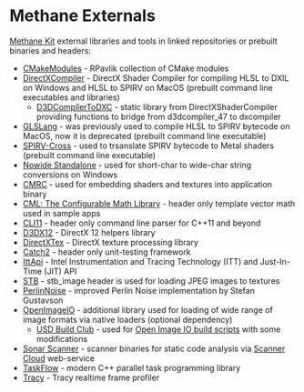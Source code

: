 # Methane Externals
[Methane Kit](https://github.com/egorodet/MethaneKit) external libraries and tools in linked repositories or prebuilt binaries and headers:
- [CMakeModules](https://github.com/rpavlik/cmake-modules) - RPavlik collection of CMake modules
- [DirectXCompiler](https://github.com/microsoft/DirectXShaderCompiler) - DirectX Shader Compiler for compiling HLSL to DXIL on Windows and HLSL to SPIRV on MacOS (prebuilt command line executables and libraries)
  - [D3DCompilerToDXC](https://github.com/microsoft/DirectXShaderCompiler/blob/master/tools/clang/tools/d3dcomp/) - static library from DirectXShaderCompiler providing functions to bridge from d3dcompiler_47 to dxcompiler  
- [GLSLang](https://github.com/KhronosGroup/glslang) - was previously used to compile HLSL to SPIRV bytecode on MacOS, now it is deprecated (prebuilt command line executable)
- [SPIRV-Cross](https://github.com/KhronosGroup/SPIRV-Cross) - used to trsanslate SPIRV bytecode to Metal shaders (prebuilt command line executable)
- [Nowide Standalone](https://github.com/nephatrine/nowide-standalone) - used for short-char to wide-char string conversions on Windows
- [CMRC](https://github.com/vector-of-bool/cmrc) - used for embedding shaders and textures into application binary
- [CML: The Configurable Math Library](https://github.com/demianmnave/CML) - header only template vector math used in sample apps
- [CLI11](https://github.com/CLIUtils/CLI11) - header only command line parser for C++11 and beyond
- [D3DX12](https://github.com/Microsoft/DirectX-Graphics-Samples/tree/master/Libraries/D3DX12) - DirectX 12 helpers library
- [DirectXTex](https://github.com/microsoft/DirectXTex) - DirectX texture processing library
- [Catch2](https://github.com/catchorg/Catch2) - header only unit-testing framework
- [IttApi](https://github.com/intel/ittapi) - Intel Instrumentation and Tracing Technology (ITT) and Just-In-Time (JIT) API
- [STB](https://github.com/nothings/stb) - stb_image header is used for loading JPEG images to textures
- [PerlinNoise](http://staffwww.itn.liu.se/~stegu/aqsis/aqsis-newnoise/) - improved Perlin Noise implementation by Stefan Gustavson
- [OpenImageIO](https://github.com/OpenImageIO/oiio) - additional library used for loading of wide range of image formats via native loaders (optional dependency)
  - [USD Build Club](https://github.com/vfxpro99/usd-build-club) - used for [Open Image IO build scripts](OpenImageIO/build) with some modifications
- [Sonar Scanner](https://sonarcloud.io) - scanner binaries for static code analysis via [Scanner Cloud](https://sonarcloud.io/dashboard?id=egorodet_MethaneKit) web-service
- [TaskFlow](https://github.com/taskflow/taskflow) - modern C++ parallel task programming library
- [Tracy](https://github.com/wolfpld/tracy) - Tracy realtime frame profiler
